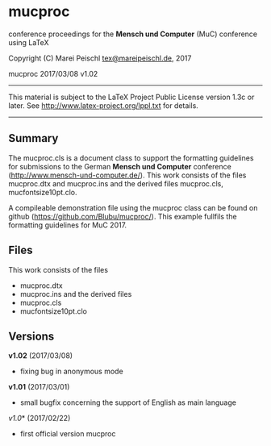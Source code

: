 # mucproc
conference proceedings for the **Mensch und Computer** (MuC) conference using LaTeX

 Copyright (C) Marei Peischl <tex@mareipeischl.de>, 2017

 mucproc 2017/03/08 v1.02

***************************************************************************

 This material is subject to the LaTeX Project Public License version 1.3c
 or later. See http://www.latex-project.org/lppl.txt for details.

***************************************************************************

Summary
-------
The mucproc.cls is a document class to support the formatting guidelines for submissions to the German **Mensch und Computer** conference (http://www.mensch-und-computer.de/).
This work consists of the files mucproc.dtx and mucproc.ins and the derived files mucproc.cls, mucfontsize10pt.clo.

A compileable demonstration file using the mucproc class can be found on github (https://github.com/Blubu/mucproc/).
This example fullfils the formatting guidelines for MuC 2017.

Files
-----
This work consists of the files 
 * mucproc.dtx 
 * mucproc.ins
and the derived files 
 * mucproc.cls
 * mucfontsize10pt.clo

Versions
--------
**v1.02** (2017/03/08)
+ fixing bug in anonymous mode

**v1.01** (2017/03/01)
+ small bugfix concerning the support of English as main language


*v1.0** (2017/02/22)
+ first official version mucproc
